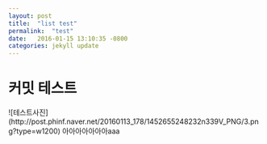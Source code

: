 ```yaml
---
layout: post
title:  "list test"
permalink:  "test"
date:   2016-01-15 13:10:35 -0800
categories: jekyll update
---
```


<h1>커밋 테스트</h1>
![테스트사진](http://post.phinf.naver.net/20160113_178/1452655248232n339V_PNG/3.png?type=w1200)
아아아아아아아aaa
